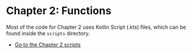 # Chapter 2: Functions

Most of the code for Chapter 2 uses Kotlin Script (.kts) files, which can be found inside the `scripts` directory.

- [Go to the Chapter 2 scripts](../../../../scripts/chapter_02)
